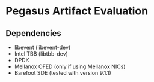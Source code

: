 # Pegasus Artifact Evaluation

## Dependencies

* libevent (libevent-dev)
* Intel TBB (libtbb-dev)
* DPDK
* Mellanox OFED (only if using Mellanox NICs)
* Barefoot SDE (tested with version 9.1.1)
